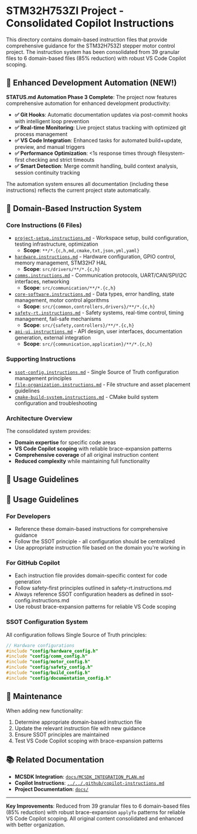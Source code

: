 # STM32H753ZI Project - Consolidated Copilot Instructions

This directory contains domain-based instruction files that provide comprehensive guidance for the STM32H753ZI stepper motor control project. The instruction system has been consolidated from 39 granular files to 6 domain-based files (85% reduction) with robust VS Code Copilot scoping.

## 🤖 Enhanced Development Automation (NEW!)

**STATUS.md Automation Phase 3 Complete**: The project now features comprehensive automation for enhanced development productivity:

- **✅ Git Hooks**: Automatic documentation updates via post-commit hooks with intelligent loop prevention
- **✅ Real-time Monitoring**: Live project status tracking with optimized git process management
- **✅ VS Code Integration**: Enhanced tasks for automated build+update, preview, and manual triggers
- **✅ Performance Optimization**: <1s response times through filesystem-first checking and strict timeouts
- **✅ Smart Detection**: Merge commit handling, build context analysis, session continuity tracking

The automation system ensures all documentation (including these instructions) reflects the current project state automatically.

## 📁 Domain-Based Instruction System

### Core Instructions (6 Files)
- [`project-setup.instructions.md`](./project-setup.instructions.md) - Workspace setup, build configuration, testing infrastructure, optimization
  - **Scope**: `**/*.{c,h,md,cmake,txt,json,yml,yaml}`
- [`hardware.instructions.md`](./hardware.instructions.md) - Hardware configuration, GPIO control, memory management, STM32H7 HAL
  - **Scope**: `src/drivers/**/*.{c,h}`
- [`comms.instructions.md`](./comms.instructions.md) - Communication protocols, UART/CAN/SPI/I2C interfaces, networking
  - **Scope**: `src/communication/**/*.{c,h}`
- [`core-software.instructions.md`](./core-software.instructions.md) - Data types, error handling, state management, motor control algorithms
  - **Scope**: `src/{common,controllers,drivers}/**/*.{c,h}`
- [`safety-rt.instructions.md`](./safety-rt.instructions.md) - Safety systems, real-time control, timing management, fail-safe mechanisms
  - **Scope**: `src/{safety,controllers}/**/*.{c,h}`
- [`api-ui.instructions.md`](./api-ui.instructions.md) - API design, user interfaces, documentation generation, external integration
  - **Scope**: `src/{communication,application}/**/*.{c,h}`

### Supporting Instructions
- [`ssot-config.instructions.md`](./ssot-config.instructions.md) - Single Source of Truth configuration management principles
- [`file-organization.instructions.md`](./file-organization.instructions.md) - File structure and asset placement guidelines
- [`cmake-build-system.instructions.md`](./cmake-build-system.instructions.md) - CMake build system configuration and troubleshooting

### Architecture Overview
The consolidated system provides:
- **Domain expertise** for specific code areas
- **VS Code Copilot scoping** with reliable brace-expansion patterns
- **Comprehensive coverage** of all original instruction content
- **Reduced complexity** while maintaining full functionality

## 🎯 Usage Guidelines

## 🎯 Usage Guidelines

### For Developers
- Reference these domain-based instructions for comprehensive guidance
- Follow the SSOT principle - all configuration should be centralized
- Use appropriate instruction file based on the domain you're working in

### For GitHub Copilot
- Each instruction file provides domain-specific context for code generation
- Follow safety-first principles outlined in safety-rt.instructions.md
- Always reference SSOT configuration headers as defined in ssot-config.instructions.md
- Use robust brace-expansion patterns for reliable VS Code scoping

### SSOT Configuration System
All configuration follows Single Source of Truth principles:
```c
// Hardware configurations
#include "config/hardware_config.h"
#include "config/comm_config.h"  
#include "config/motor_config.h"
#include "config/safety_config.h"
#include "config/build_config.h"
#include "config/documentation_config.h"
```

## 🔄 Maintenance

When adding new functionality:
1. Determine appropriate domain-based instruction file
2. Update the relevant instruction file with new guidance  
3. Ensure SSOT principles are maintained
4. Test VS Code Copilot scoping with brace-expansion patterns

## 📚 Related Documentation

- **MCSDK Integration**: [`docs/MCSDK_INTEGRATION_PLAN.md`](../../docs/MCSDK_INTEGRATION_PLAN.md)
- **Copilot Instructions**: [`../../.github/copilot-instructions.md`](../../.github/copilot-instructions.md)
- **Project Documentation**: [`docs/`](../../docs/)

---

**Key Improvements**: Reduced from 39 granular files to 6 domain-based files (85% reduction) with robust brace-expansion `applyTo` patterns for reliable VS Code Copilot scoping. All original content consolidated and enhanced with better organization.
